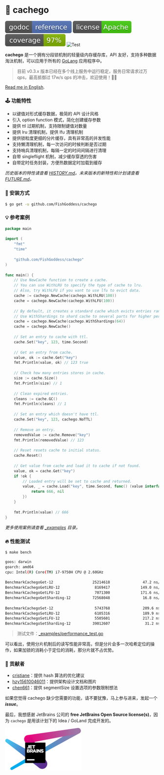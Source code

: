 # 🍰 cachego

[![Go Doc](_icons/godoc.svg)](https://pkg.go.dev/github.com/FishGoddess/cachego)
[![License](_icons/license.svg)](https://www.apache.org/licenses/LICENSE-2.0.html)
[![License](_icons/coverage.svg)](_icons/coverage.svg)
![Test](https://github.com/FishGoddess/cachego/actions/workflows/test.yml/badge.svg)

**cachego** 是一个拥有分段锁机制的轻量级内存缓存库，API 友好，支持多种数据淘汰机制，可以应用于所有的 [GoLang](https://golang.org) 应用程序中。

> 目前 v0.3.x 版本已经在多个线上服务中运行稳定，服务日常请求过万 qps，最高抵御过 17w/s qps 的冲击，欢迎使用！👏🏻

[Read me in English](./README.en.md).

### 🕹 功能特性

* 以键值对形式缓存数据，极简的 API 设计风格
* 引入 option function 模式，简化创建缓存参数
* 提供 ttl 过期机制，支持限制键值对数量
* 提供 lru 清理机制，提供 lfu 清理机制
* 提供锁粒度更细的分片缓存，具有非常高的并发性能
* 支持懒清理机制，每一次访问的时候判断是否过期
* 支持哨兵清理机制，每隔一定的时间间隔进行清理
* 自带 singleflight 机制，减少缓存穿透的伤害
* 自带定时任务封装，方便热数据定时加载到缓存

_历史版本的特性请查看 [HISTORY.md](./HISTORY.md)。未来版本的新特性和计划请查看 [FUTURE.md](./FUTURE.md)。_

### 🚀 安装方式

```bash
$ go get -u github.com/FishGoddess/cachego
```

### 💡 参考案例

```go
package main

import (
	"fmt"
	"time"

	"github.com/FishGoddess/cachego"
)

func main() {
	// Use NewCache function to create a cache.
	// You can use WithLRU to specify the type of cache to lru.
	// Also, try WithLFU if you want to use lfu to evict data.
	cache := cachego.NewCache(cachego.WithLRU(100))
	cache = cachego.NewCache(cachego.WithLFU(100))

	// By default, it creates a standard cache which evicts entries randomly.
	// Use WithShardings to shard cache to several parts for higher performance.
	cache = cachego.NewCache(cachego.WithShardings(64))
	cache = cachego.NewCache()

	// Set an entry to cache with ttl.
	cache.Set("key", 123, time.Second)

	// Get an entry from cache.
	value, ok := cache.Get("key")
	fmt.Println(value, ok) // 123 true

	// Check how many entries stores in cache.
	size := cache.Size()
	fmt.Println(size) // 1

	// Clean expired entries.
	cleans := cache.GC()
	fmt.Println(cleans) // 1

	// Set an entry which doesn't have ttl.
	cache.Set("key", 123, cachego.NoTTL)

	// Remove an entry.
	removedValue := cache.Remove("key")
	fmt.Println(removedValue) // 123

	// Reset resets cache to initial status.
	cache.Reset()

	// Get value from cache and load it to cache if not found.
	value, ok = cache.Get("key")
	if !ok {
		// Loaded entry will be set to cache and returned.
		value, _ = cache.Load("key", time.Second, func() (value interface{}, err error) {
			return 666, nil
		})
	}

	fmt.Println(value) // 666
}
```

_更多使用案例请查看 [_examples](./_examples) 目录。_

### 🔥 性能测试

```bash
$ make bench
```

```bash
goos: darwin
goarch: amd64
cpu: Intel(R) Core(TM) i7-9750H CPU @ 2.60GHz

BenchmarkCachegoGet-12                  25214618               47.2 ns/op             0 B/op          0 allocs/op
BenchmarkCachegoGetLRU-12                8169417              149.0 ns/op             0 B/op          0 allocs/op
BenchmarkCachegoGetLFU-12                7071300              171.6 ns/op             0 B/op          0 allocs/op
BenchmarkCachegoGetSharding-12          72568048               16.8 ns/op             0 B/op          0 allocs/op

BenchmarkCachegoSet-12                   5743768               209.6 ns/op           16 B/op          1 allocs/op
BenchmarkCachegoSetLRU-12                6105316               189.9 ns/op           16 B/op          1 allocs/op
BenchmarkCachegoSetLFU-12                5505601               217.2 ns/op           16 B/op          1 allocs/op
BenchmarkCachegoSetSharding-12          39012607                31.2 ns/op           16 B/op          1 allocs/op
```

> 测试文件：[_examples/performance_test.go](./_examples/performance_test.go)

可以看出，使用分片机制后的读写性能非常高，但是分片会多一次哈希定位的操作，如果加锁的消耗小于定位的消耗，那分片就不占优势。

### 👥 贡献者

* [cristiane](https://gitee.com/cristiane)：提供 hash 算法的优化建议
* [hzy15610046011](https://gitee.com/hzy15610046011)：提供架构设计文档和图片
* [chen661](https://gitee.com/chen661)：提供 segmentSize 设置选项的参数限制想法

如果您觉得 cachego 缺少您需要的功能，请不要犹豫，马上参与进来，发起一个 _**issue**_。

最后，我想感谢 JetBrains 公司的 **free JetBrains Open Source license(s)**，因为 `cachego` 是用该计划下的 Idea / GoLand 完成开发的。

<a href="https://www.jetbrains.com/?from=cachego" target="_blank"><img src="./_icons/jetbrains.png" width="250"/></a>
